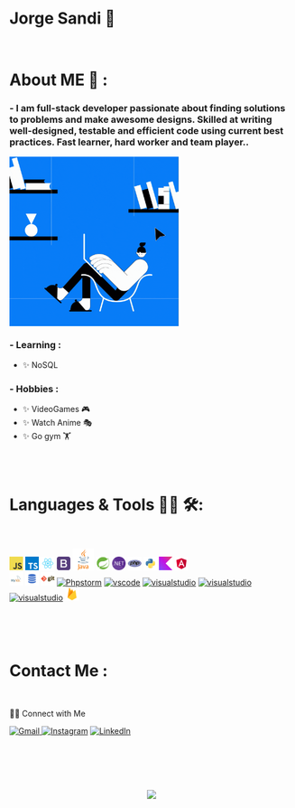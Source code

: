 # Jorge Sandi 👋

</br>

# About ME 💬 :

### - I am full-stack developer passionate about finding solutions to problems and make awesome designs. Skilled at writing well-designed, testable and efficient code using current best practices. Fast learner, hard worker and team player..

<img hight="300" width="300" alt="GIF" align="center" src="https://github.com/jsandicr/jsandicr/blob/main/assets/giphy1.gif"></img>

### - Learning :
- ✨ NoSQL

### - Hobbies : 
- ✨ VideoGames 🎮
- ✨ Watch Anime 🎭
- ✨ Go gym 🏋️

</br>
</br>



# Languages & Tools 👨‍💻 🛠:
</br>

<p align="center">

 <!-- For more icons please follow  https://github.com/MikeCodesDotNET/ColoredBadges -->
 [<img src="https://raw.githubusercontent.com/github/explore/80688e429a7d4ef2fca1e82350fe8e3517d3494d/topics/javascript/javascript.png" alt="JavaScript" width="24">](https://developer.mozilla.org/es/docs/Web/JavaScript)
  [<img src="https://raw.githubusercontent.com/github/explore/80688e429a7d4ef2fca1e82350fe8e3517d3494d/topics/typescript/typescript.png" alt="TypeScript" width="24">](https://www.typescriptlang.org/)
 [<img src="https://raw.githubusercontent.com/github/explore/80688e429a7d4ef2fca1e82350fe8e3517d3494d/topics/react/react.png" alt="React" width="24">](https://es.reactjs.org/)
 [<img src="https://raw.githubusercontent.com/github/explore/80688e429a7d4ef2fca1e82350fe8e3517d3494d/topics/bootstrap/bootstrap.png" alt="Bootstrap" width="24">](https://getbootstrap.com/)
 [<img src="https://raw.githubusercontent.com/github/explore/80688e429a7d4ef2fca1e82350fe8e3517d3494d/topics/java/java.png" alt="Java" width="38">](https://www.java.com/es/download/help/whatis_java.html)
 [<img src="https://raw.githubusercontent.com/github/explore/80688e429a7d4ef2fca1e82350fe8e3517d3494d/topics/spring-boot/spring-boot.png" alt="jQuery" width="24">](https://spring.io/)
 [<img src="https://raw.githubusercontent.com/github/explore/80688e429a7d4ef2fca1e82350fe8e3517d3494d/topics/dotnet/dotnet.png" alt="C#" width="24">](https://dotnet.microsoft.com/en-us/)
 [<img src="https://raw.githubusercontent.com/github/explore/80688e429a7d4ef2fca1e82350fe8e3517d3494d/topics/php/php.png" alt="C#" width="24">](https://dotnet.microsoft.com/en-us/)
 [<img src="https://raw.githubusercontent.com/github/explore/80688e429a7d4ef2fca1e82350fe8e3517d3494d/topics/python/python.png" alt="C#" width="24">](https://dotnet.microsoft.com/en-us/)
  [<img src="https://raw.githubusercontent.com/github/explore/80688e429a7d4ef2fca1e82350fe8e3517d3494d/topics/kotlin/kotlin.png" alt="C#" width="24">](https://kotlinlang.org/)
  [<img src="https://raw.githubusercontent.com/github/explore/80688e429a7d4ef2fca1e82350fe8e3517d3494d/topics/angular/angular.png" alt="C#" width="24">](https://angular.io/)
 </br>
 [<img src="https://raw.githubusercontent.com/github/explore/80688e429a7d4ef2fca1e82350fe8e3517d3494d/topics/mysql/mysql.png" alt="mysql" width="24">](https://www.mysql.com/)
 [<img src="https://raw.githubusercontent.com/github/explore/80688e429a7d4ef2fca1e82350fe8e3517d3494d/topics/sql/sql.png" alt="sql" width="24">](https://www.microsoft.com/es-es/sql-server)
 [<img src="https://raw.githubusercontent.com/github/explore/80688e429a7d4ef2fca1e82350fe8e3517d3494d/topics/git/git.png" alt="Git" width="24">](https://git-scm.com/)
 [<img src="https://logonoid.com/images/phpstorm-logo.png" alt="Phpstorm" width="24">](https://www.jetbrains.com/phpstorm/)
 [<img src="https://upload.wikimedia.org/wikipedia/commons/thumb/2/2d/Visual_Studio_Code_1.18_icon.svg/1200px-Visual_Studio_Code_1.18_icon.svg.png" alt="vscode" width="24">](https://code.visualstudio.com/)
 [<img src="https://upload.wikimedia.org/wikipedia/commons/c/cd/Visual_Studio_2017_Logo.svg" alt="visualstudio" width="24">](https://visualstudio.microsoft.com/es/)
 [<img src="https://upload.wikimedia.org/wikipedia/commons/8/84/Appium.png" alt="visualstudio" width="24">](https://appium.io/)
 [<img src="https://upload.wikimedia.org/wikipedia/commons/9/9f/Selenium_logo.svg" alt="visualstudio" width="24">](https://www.selenium.dev/)
 [<img src="https://raw.githubusercontent.com/github/explore/80688e429a7d4ef2fca1e82350fe8e3517d3494d/topics/firebase/firebase.png" alt="visualstudio" width="24">](https://firebase.google.com/?hl=es-419&gclid=Cj0KCQjwvZCZBhCiARIsAPXbajvuacET90k-xFBRxVDuzkgQNJrf-B64_uGNWujgU9ljwS48EomanagaAuHIEALw_wcB&gclsrc=aw.ds)
</p>
</br>
</br>
</br>



# Contact Me :

<p>
 </br>
 
 🤝🏻 Connect with Me

  <p align="left">
      <a href="mailto:jsandicr16@gmail.com" target="_blank"><img alt="Gmail" src="https://img.shields.io/badge/Gmail-jsandicr16@gmail.com-red?style=flat&logo=gmail">   </a>
      <a href="https://www.instagram.com/jorge_sandi1/" target="_blank"><img alt="Instagram" src="https://img.shields.io/badge/Instagram-jsandicr16-white?style=flat&logo=instagram"></a>
      <a href="https://www.linkedin.com/in/jorge-sandi-0b363b206/" target="_blank"><img alt="LinkedIn" src="https://img.shields.io/badge/LinkedIn-@JorgeSandi-blue?style=flat&logo=linkedin"></a>
  </p>
</p>
 

</br>
</br>
</br>
</br>

<p align="center" >  
  <a href="https://github.com/jsandicr/github-readme-stats"> 
<img  src="https://github-readme-stats.vercel.app/api?username=jsandicr&show_icons=true&theme=radical"/>
  </a>
  </p>
